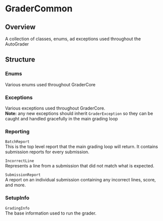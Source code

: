 ﻿# GraderCommon
## Overview
A collection of classes, enums, ad exceptions used throughout the AutoGrader
## Structure
### Enums
Various enums used throughout GraderCore
### Exceptions
Various exceptions used throughout GraderCore.  
**Note:** any new exceptions should inherit `GraderException` so they can be caught and handled gracefully in the main grading loop
### Reporting
`BatchReport`  
This is the top level report that the main grading loop will return. It contains submission reports for every submission.  

`IncorrectLine`  
Represents a line from a submission that did not match what is expected.    

`SubmissionReport`  
A report on an individual submission containing any incorrect lines, score, and more.  

### SetupInfo
`GradingInfo`   
The base information used to run the grader.  

